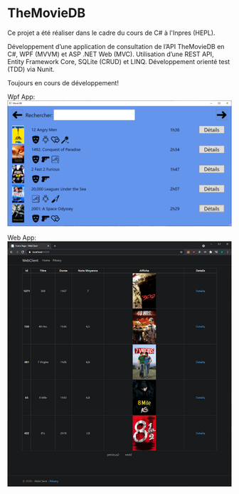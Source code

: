 # TheMovieDB
Ce projet a été réaliser dans le cadre du cours de C# à l'Inpres (HEPL).

Développement d’une application de consultation de l’API TheMovieDB en C#, WPF (MVVM) et ASP .NET Web (MVC).
Utilisation d’une REST API, Entity Framework Core, SQLite (CRUD) et LINQ. Développement orienté test (TDD) via Nunit.

Toujours en cours de développement!

Wpf App:
<img src="Images/WPF_APP.PNG">

Web App:
<img src="Images/WEB_APP.PNG">
